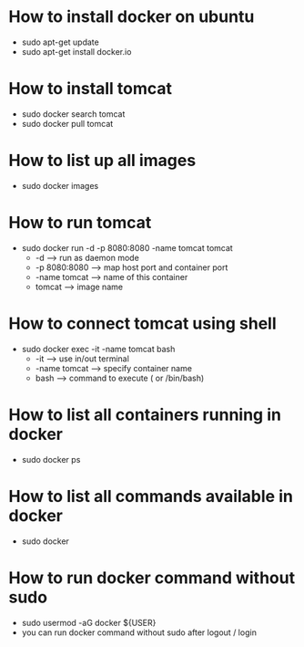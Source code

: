# How to install docker on ubuntu
- sudo apt-get update
- sudo apt-get install docker.io
# How to install tomcat
- sudo docker search tomcat
- sudo docker pull tomcat
# How to list up all images
- sudo docker images
# How to run tomcat
- sudo docker run -d -p 8080:8080 -name tomcat tomcat
    - -d --> run as daemon mode
    - -p 8080:8080 --> map host port and container port
    - -name tomcat --> name of this container
    - tomcat --> image name
# How to connect tomcat using shell
- sudo docker exec -it -name tomcat bash
    - -it --> use in/out terminal
    - -name tomcat --> specify container name
    - bash --> command to execute ( or /bin/bash)
# How to list all containers running in docker
- sudo docker ps
# How to list all commands available in docker
- sudo docker
# How to run docker command without sudo
- sudo usermod -aG docker ${USER}
- you can run docker command without sudo after logout / login
